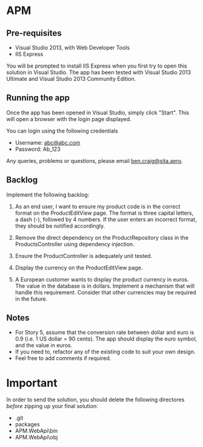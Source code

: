 # APM

## Pre-requisites

- Visual Studio 2013, with Web Developer Tools
- IIS Express

You will be prompted to install IIS Express when you first try to open this solution in Visual Studio. The app has been tested with Visual Studio 2013 Ultimate and Visual Studio 2013 Community Edition.

## Running the app

Once the app has been opened in Visual Studio, simply click "Start". This will open a browser with the login page displayed.

You can login using the following credentials

- Username:    abc@abc.com
- Password:    Ab_123

Any queries, problems or questions, please email ben.craig@sita.aero.

## Backlog

Implement the following backlog:

1. As an end user, I want to ensure my product code is in the correct format on the ProductEditView page. The format is three capital letters, a dash (-), followed by 4 numbers. If the user enters an incorrect format, they should be notified accordingly.

2. Remove the direct dependency on the ProductRepository class in the ProductsController using dependency injection. 

3. Ensure the ProductController is adequately unit tested. 

4. Display the currency on the ProductEditView page.

5. A European customer wants to display the product currency in euros. The value in the database is in dollars. Implement a mechanism that will handle this requirement. Consider that other currencies may be required in the future.


## Notes

- For Story 5, assume that the conversion rate between dollar and euro is 0.9 (i.e. 1 US dollar = 90 cents). The app should display the euro symbol, and the value in euros.
- If you need to, refactor any of the existing code to suit your own design.
- Feel free to add comments if required.


# Important

In order to send the solution, you should delete the following directores *before* zipping up your final solution:

- .git
- packages
- APM.WebApi\bin
- APM.WebApi\obj
